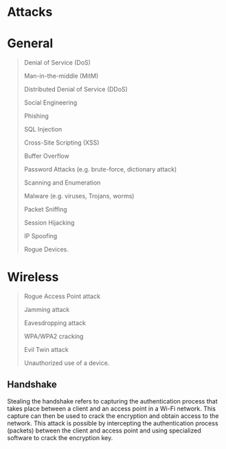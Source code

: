# Attacks

# General

>  Denial of Service (DoS)
> 
>  Man-in-the-middle (MitM)
> 
>  Distributed Denial of Service (DDoS)
> 
>  Social Engineering
> 
>  Phishing
> 
>  SQL Injection
> 
>  Cross-Site Scripting (XSS)
> 
>  Buffer Overflow
> 
>  Password Attacks (e.g. brute-force, dictionary attack)
> 
>  Scanning and Enumeration
> 
>  Malware (e.g. viruses, Trojans, worms)
> 
>  Packet Sniffing
> 
>  Session Hijacking
> 
>  IP Spoofing
> 
>  Rogue Devices.

# Wireless 

>  Rogue Access Point attack
> 
>  Jamming attack
> 
>  Eavesdropping attack
> 
>  WPA/WPA2 cracking
> 
>  Evil Twin attack
> 
>  Unauthorized use of a device.

## Handshake

Stealing the handshake refers to capturing the authentication process that takes place between a client and an access point in a Wi-Fi network. This capture can then be used to crack the encryption and obtain access to the network. This attack is possible by intercepting the authentication process (packets) between the client and access point and using specialized software to crack the encryption key.